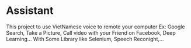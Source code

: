 # Assistant
This project to use VietNamese voice to remote your computer Ex: Google Search, Take a Picture, Call video with your Friend on Facebook, Deep Learning... With Some Library like Selenium, Speech Reconight,...

